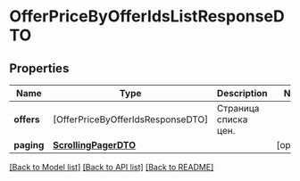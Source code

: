 # OfferPriceByOfferIdsListResponseDTO

## Properties
Name | Type | Description | Notes
------------ | ------------- | ------------- | -------------
**offers** | [OfferPriceByOfferIdsResponseDTO] | Страница списка цен. | 
**paging** | [**ScrollingPagerDTO**](ScrollingPagerDTO.md) |  | [optional] 

[[Back to Model list]](../README.md#documentation-for-models) [[Back to API list]](../README.md#documentation-for-api-endpoints) [[Back to README]](../README.md)



